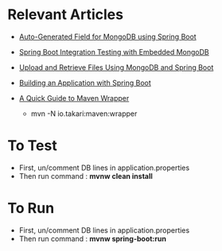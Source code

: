 # Relevant Articles

- [Auto-Generated Field for MongoDB using Spring Boot](https://www.baeldung.com/spring-boot-mongodb-auto-generated-field)
- [Spring Boot Integration Testing with Embedded MongoDB](http://www.baeldung.com/spring-boot-embedded-mongodb)
- [Upload and Retrieve Files Using MongoDB and Spring Boot](https://www.baeldung.com/spring-boot-mongodb-upload-file)


- [Building an Application with Spring Boot](https://spring.io/guides/gs/spring-boot/)
- [A Quick Guide to Maven Wrapper](https://www.baeldung.com/maven-wrapper)
    - mvn -N io.takari:maven:wrapper


# To Test
* First, un/comment DB lines in application.properties
* Then run command : **mvnw clean install**

# To Run
* First, un/comment DB lines in application.properties
* Then run command : **mvnw spring-boot:run**